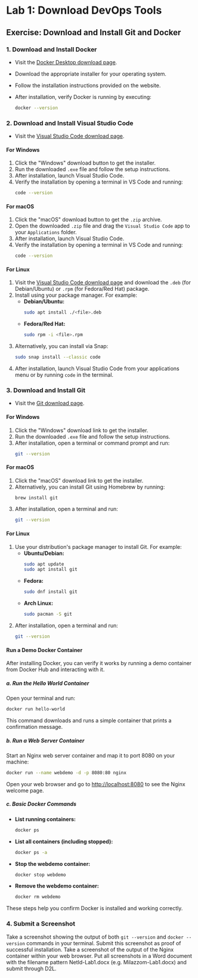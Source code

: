 # Lab 1: Download DevOps Tools

## Exercise: Download and Install Git and Docker


### 1. Download and Install Docker

- Visit the [Docker Desktop download page](https://www.docker.com/products/docker-desktop/).
- Download the appropriate installer for your operating system.
- Follow the installation instructions provided on the website.
- After installation, verify Docker is running by executing:

  ```sh
  docker --version
  ```


### 2. Download and Install Visual Studio Code

- Visit the [Visual Studio Code download page](https://code.visualstudio.com/).

#### For Windows

1. Click the "Windows" download button to get the installer.
2. Run the downloaded `.exe` file and follow the setup instructions.
3. After installation, launch Visual Studio Code.
4. Verify the installation by opening a terminal in VS Code and running:
   ```sh
   code --version
   ```

#### For macOS

1. Click the "macOS" download button to get the `.zip` archive.
2. Open the downloaded `.zip` file and drag the `Visual Studio Code` app to your `Applications` folder.
3. After installation, launch Visual Studio Code.
4. Verify the installation by opening a terminal in VS Code and running:
   ```sh
   code --version
   ```

#### For Linux

1. Visit the [Visual Studio Code download page](https://code.visualstudio.com/) and download the `.deb` (for Debian/Ubuntu) or `.rpm` (for Fedora/Red Hat) package.
2. Install using your package manager. For example:
   - **Debian/Ubuntu:**
     ```sh
     sudo apt install ./<file>.deb
     ```
   - **Fedora/Red Hat:**
     ```sh
     sudo rpm -i <file>.rpm
     ```
3. Alternatively, you can install via Snap:
   ```sh
   sudo snap install --classic code
   ```
4. After installation, launch Visual Studio Code from your applications menu or by running `code` in the terminal.


### 3. Download and Install Git

- Visit the [Git download page](https://git-scm.com/downloads).

#### For Windows

1. Click the "Windows" download link to get the installer.
2. Run the downloaded `.exe` file and follow the setup instructions.
3. After installation, open a terminal or command prompt and run:
   ```sh
   git --version
   ```

#### For macOS

1. Click the "macOS" download link to get the installer.
2. Alternatively, you can install Git using Homebrew by running:
   ```sh
   brew install git
   ```
3. After installation, open a terminal and run:
   ```sh
   git --version
   ```

#### For Linux

1. Use your distribution's package manager to install Git. For example:
   - **Ubuntu/Debian:**
     ```sh
     sudo apt update
     sudo apt install git
     ```
   - **Fedora:**
     ```sh
     sudo dnf install git
     ```
   - **Arch Linux:**
     ```sh
     sudo pacman -S git
     ```
2. After installation, open a terminal and run:
   ```sh
   git --version
   ```


#### Run a Demo Docker Container

After installing Docker, you can verify it works by running a demo container from Docker Hub and interacting with it.

##### a. Run the Hello World Container

Open your terminal and run:

```sh
docker run hello-world
```

This command downloads and runs a simple container that prints a confirmation message.

##### b. Run a Web Server Container

Start an Nginx web server container and map it to port 8080 on your machine:

```sh
docker run --name webdemo -d -p 8080:80 nginx
```

Open your web browser and go to [http://localhost:8080](http://localhost:8080) to see the Nginx welcome page.

##### c. Basic Docker Commands

- **List running containers:**
  ```sh
  docker ps
  ```
- **List all containers (including stopped):**
  ```sh
  docker ps -a
  ```
- **Stop the webdemo container:**
  ```sh
  docker stop webdemo
  ```
- **Remove the webdemo container:**
  ```sh
  docker rm webdemo
  ```

These steps help you confirm Docker is installed and working correctly.


### 4. Submit a Screenshot

Take a screenshot showing the output of both `git --version` and `docker --version` commands in your terminal. Submit this screenshot as proof of successful installation.  Take a screenshot of the output of the Nginx container within your web browser.  Put all screenshots in a Word document with the filename pattern NetId-Lab1.docx (e.g. Milazzom-Lab1.docx) and submit through D2L.